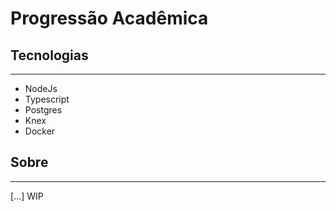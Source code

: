 # Progressão Acadêmica

## Tecnologias

---

- NodeJs
- Typescript
- Postgres
- Knex
- Docker

## Sobre

---

[...] WIP
